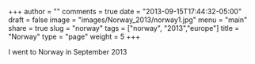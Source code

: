 +++
author = ""
comments = true
date = "2013-09-15T17:44:32-05:00"
draft = false
image = "images/Norway_2013/norway1.jpg"
menu = "main"
share = true
slug = "norway"
tags = ["norway", "2013","europe"]
title = "Norway"
type = "page"
weight = 5
+++

I went to Norway in September 2013
